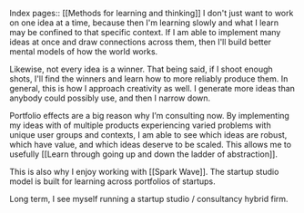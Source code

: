  Index pages:: [[Methods for learning and thinking]]
 I don't just want to work on one idea at a time, because then I'm learning slowly and what I learn may be confined to that specific context. If I am able to implement many ideas at once and draw connections across them, then I'll build better mental models of how the world works.
 
 Likewise, not every idea is a winner. That being said, if I shoot enough shots, I'll find the winners and learn how to more reliably produce them. In general, this is how I approach creativity as well. I generate more ideas than anybody could possibly use, and then I narrow down.
 
 Portfolio effects are a big reason why I’m consulting now. By implementing my ideas with of multiple products experiencing varied problems with unique user groups and contexts, I am able to see which ideas are robust, which have value, and which ideas deserve to be scaled. This allows me to usefully [[Learn through going up and down the ladder of abstraction]].
 
 This is also why I enjoy working with [[Spark Wave]]. The startup studio model is built for learning across portfolios of startups.
 
 Long term, I see myself running a startup studio / consultancy hybrid firm.